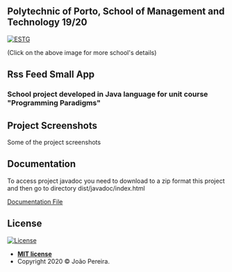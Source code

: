 ## Polytechnic of Porto, School of Management and Technology 19/20
<a href="https://www.estg.ipp.pt/"><img src="https://user-images.githubusercontent.com/44362304/94424125-9f4d8a00-0181-11eb-84cb-174d8dbde5ec.png" title="ESTG"></a>

 (Click on the above image for more school's details)

## Rss Feed Small App

### School project developed in Java language for unit course "Programming Paradigms"



## Project Screenshots
Some of the project screenshots


## Documentation
To access project javadoc you need to download to a zip format this project and then go to directory dist/javadoc/index.html
<p><a href="https://github.com/Joaodevgit/Parking-Lot/tree/master/dist/javadoc"> Documentation File</a></p>

## License

[![License](http://img.shields.io/:license-mit-blue.svg?style=flat-square)](http://badges.mit-license.org)
- **[MIT license](http://opensource.org/licenses/mit-license.php)**
- Copyright 2020 © João Pereira.
